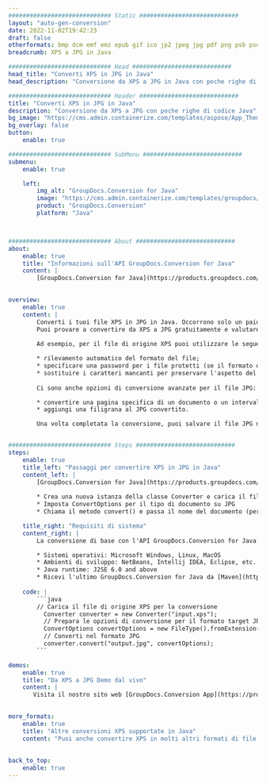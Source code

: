 ```yaml
---
############################# Static ############################
layout: "auto-gen-conversion"
date: 2022-11-02T19:42:23
draft: false
otherformats: bmp dcm emf emz epub gif ico jp2 jpeg jpg pdf png psb psd svg svgz tex tga tif tiff webp wmf wmz xps
breadcrumb: XPS a JPG in Java

############################# Head ############################
head_title: "Converti XPS in JPG in Java"
head_description: "Conversione da XPS a JPG in Java con poche righe di codice. Converti oltre 160 formati di file utilizzando l'API di conversione dei documenti GroupDocs per Java"

############################# Header ############################
title: "Converti XPS in JPG in Java"
description: "Conversione da XPS a JPG con poche righe di codice Java"
bg_image: "https://cms.admin.containerize.com/templates/aspose/App_Themes/V3/images/bg/header1.png"
bg_overlay: false
button:
    enable: true

############################# SubMenu ############################
submenu:
    enable: true

    left:
        img_alt: "GroupDocs.Conversion for Java"
        image: "https://cms.admin.containerize.com/templates/groupdocs/images/product-logos/90x90-noborder/groupdocs-conversion-java.png"
        product: "GroupDocs.Conversion"
        platform: "Java"



############################# About ############################
about:
    enable: true
    title: "Informazioni sull'API GroupDocs.Conversion for Java"
    content: |
        [GroupDocs.Conversion for Java](https://products.groupdocs.com/conversion/java/) è un'API di conversione di formati di file avanzata per la conversione tra formati di immagini e documenti popolari come Microsoft Office, OpenDocument, PDF, HTML, e-mail, CAD. e molto altro ancora con poche righe di codice. L'API nativa rileva automaticamente i formati dei documenti originali e offre molte opzioni per personalizzare i documenti convertiti. Insieme alla funzione di estrazione delle informazioni da un documento, supporta anche la memorizzazione nella cache dei risultati della conversione sul disco locale per impostazione predefinita. Tuttavia, qualsiasi tipo di archiviazione della cache può essere supportato implementando le interfacce appropriate: Amazon S3, Dropbox, Google Drive, Windows Azure, Reddis o qualsiasi altro.
    

overview:
    enable: true
    content: |
        Converti i tuoi file XPS in JPG in Java. Occorrono solo un paio di righe di codice Java su qualsiasi piattaforma di tua scelta, come Windows, Linux, macOS.
        Puoi provare a convertire da XPS a JPG gratuitamente e valutare la qualità dei risultati della conversione. Insieme a semplici script di conversione file, puoi provare opzioni più sofisticate per caricare il file sorgente XPS e memorizzare l'output JPG. 
        
        Ad esempio, per il file di origine XPS puoi utilizzare le seguenti opzioni di caricamento:

        * rilevamento automatico del formato del file;
        * specificare una password per i file protetti (se il formato del file lo supporta);
        * sostituire i caratteri mancanti per preservare l'aspetto del documento.
        
        Ci sono anche opzioni di conversione avanzate per il file JPG:

        * convertire una pagina specifica di un documento o un intervallo di pagine;
        * aggiungi una filigrana al JPG convertito.

        Una volta completata la conversione, puoi salvare il file JPG nel tuo percorso file locale o in qualsiasi archivio di terze parti come FTP, Amazon S3, Google Drive, Dropbox ecc. Nota: per convertire XPS a JPG, non è necessario installare alcun software aggiuntivo, come MS Office, Open Office, Adobe Acrobat Reader ecc.


############################# Steps ############################
steps:
    enable: true
    title_left: "Passaggi per convertire XPS in JPG in Java"
    content_left: |
        [GroupDocs.Conversion for Java](https://products.groupdocs.com/conversion/java/) consente agli sviluppatori di convertire facilmente il file XPS in JPG con poche righe di codice.
        
        * Crea una nuova istanza della classe Converter e carica il file XPS con il percorso completo
        * Imposta ConvertOptions per il tipo di documento su JPG
        * Chiama il metodo convert() e passa il nome del documento (percorso completo) e il formato (JPG) come parametro

    title_right: "Requisiti di sistema"
    content_right: |
        La conversione di base con l'API GroupDocs.Conversion for Java può essere eseguita con poche righe di codice. Le nostre API sono supportate su tutte le principali piattaforme e sistemi operativi. Prima di eseguire il codice seguente, assicurati di avere i seguenti prerequisiti installati sul tuo sistema.

        * Sistemi operativi: Microsoft Windows, Linux, MacOS
        * Ambienti di sviluppo: NetBeans, Intellij IDEA, Eclipse, etc.
        * Java runtime: J2SE 6.0 and above
        * Ricevi l'ultimo GroupDocs.Conversion for Java da [Maven](https://repository.groupdocs.com/webapp/#/artifacts/browse/tree/General/repo/com/groupdocs/groupdocs-conversion)
         
    code: |
        ```java    
        // Carica il file di origine XPS per la conversione
          Converter converter = new Converter("input.xps");
          // Prepara le opzioni di conversione per il formato target JPG
          ConvertOptions convertOptions = new FileType().fromExtension("jpg").getConvertOptions();
          // Converti nel formato JPG
          converter.convert("output.jpg", convertOptions);
        ```

demos:
    enable: true
    title: "Da XPS a JPG Demo dal vivo"
    content: |
       Visita il nostro sito web [GroupDocs.Conversion App](https://products.groupdocs.app/conversion/family) e prova subito la conversione da XPS a JPG. La demo gratuita ha i seguenti vantaggi
          

more_formats:
    enable: true
    title: "Altre conversioni XPS supportate in Java"
    content: "Puoi anche convertire XPS in molti altri formati di file. Si prega di consultare l'elenco di seguito."
       
       
back_to_top:
    enable: true
---
```

